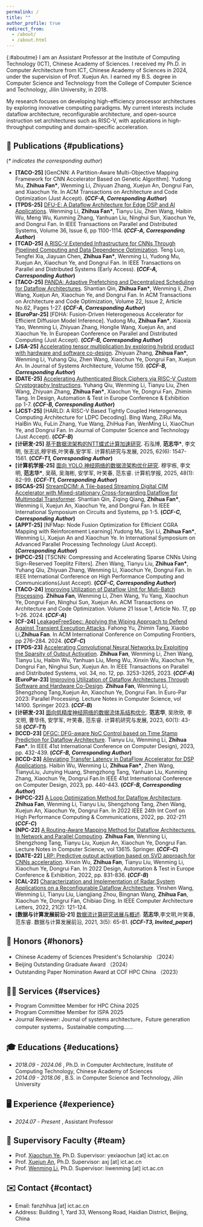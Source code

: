 ```yaml
---
permalink: /
title: ""
author_profile: true
redirect_from: 
  - /about/
  - /about.html
---
```


{:#aboutme}
I am an Assistant Professor at the Institute of Computing Technology (ICT), Chinese Academy of Sciences. I received my Ph.D. in Computer Architecture from ICT, Chinese Academy of Sciences in 2024, under the supervision of Prof. Xuejun An. I earned my B.S. degree in Computer Science and Technology from the College of Computer Science and Technology, Jilin University, in 2018.

My research focuses on developing high-efficiency processor architectures by exploring innovative computing paradigms. My current interests include dataflow architecture, reconfigurable architecture, and open-source instruction set architectures such as RISC-V, with applications in high-throughput computing and domain-specific acceleration.

## 📝 Publications {#publications}
(_* indicates the corresponding author_)


- **[TACO-25]** [GenCNN: A Partition-Aware Multi-Objective Mapping Framework for CNN Accelerator Based on Genetic Algorithm]. Yudong Mu, **Zhihua Fan\***, Wenming Li, Zhiyuan Zhang, Xuejun An, Dongrui Fan, and Xiaochun Ye. In ACM Transactions on Architecture and Code Optimization (Just Accept). **(_CCF-A, Corresponding Author_)**
- **[TPDS-25]** [DFU-E: A Dataflow Architecture for Edge DSP and AI Applications](https://dl.acm.org/doi/10.1109/TPDS.2025.3555329). Wenming Li, **Zhihua Fan\***, Tianyu Liu, Zhen Wang, Haibin Wu, Meng Wu, Kunming Zhang, Yanhuan Liu, Ninghui Sun, Xiaochun Ye, and Dongrui Fan. In IEEE Transactions on Parallel and Distributed Systems, Volume 36, Issue 6, pp 1100-1114. **(_CCF-A, Corresponding Author_)**
- **[TCAD-25]** [A RISC-V Extended Infrastructure for CNNs Through Pipelined Computing and Data Dependence Optimization](https://ieeexplore.ieee.org/stamp/stamp.jsp?tp=&arnumber=10980005). Teng Luo, Tengfei Xia, Jiayuan Chen, **Zhihua Fan\***, Wenming Li, Yudong Mu, Xuejun An, Xiaochun Ye, and Dongrui Fan. In IEEE Transactions on Parallel and Distributed Systems (Early Access). **(_CCF-A, Corresponding Author_)**
- **[TACO-25]**  [PANDA: Adaptive Prefetching and Decentralized Scheduling for Dataflow Architectures](https://dl.acm.org/doi/full/10.1145/3721288). Shantian Qin, **Zhihua Fan\***, Wenming li, Zhen Wang, Xuejun An, Xiaochun Ye, and Dongrui Fan. In ACM Transactions on Architecture and Code Optimization, Volume 22, Issue 2, Article No.62, Pages 1-27. **(_CCF-A, Corresponding Author_)**
- **[EuroPar-25]** [FDHA: Fusion-Driven Heterogeneous Accelerator for Efficient Diffusion Model Inference]. Yudong Mu, **Zhihua Fan\***, Xiaoxia Yao, Wenming Li, Zhiyuan Zhang, Honglie Wang, Xuejun An, and Xiaochun Ye. In European Conference on Parallel and Distributed Computing (Just Accept). **(_CCF-B, Corresponding Author_)**
- **[JSA-25]**  [Accelerating tensor multiplication by exploring hybrid product with hardware and software co-design](https://www.sciencedirect.com/science/article/abs/pii/S1383762125000050). Zhiyuan Zhang, **Zhihua Fan\***, Wenming Li, Yuhang Qiu, Zhen Wang, Xiaochun Ye, Dongrui Fan, Xuejun An. In Journal of Systems Architecture, Volume 159. **(_CCF-B, Corresponding Author_)**
- **[DATE-25]** [Accelerating Authenticated Block Ciphers via RISC-V Custom Cryptography Instructions](https://ieeexplore.ieee.org/abstract/document/10992864). Yuhang Qiu, Wenming Li, Tianyu Liu, Zhen Wang, Zhiyuan Zhang, **Zhihua Fan\***, Xiaochun Ye, Dongrui Fan, Zhimin Tang.  In Design, Automation & Test in Europe Conference & Exhibition pp 1-7. **(_CCF-B, Corresponding Author_)**
- **[JCST-25]** [HARLD: A RISC-V Based Tightly Coupled Heterogeneous Computing Architecture for LDPC Decoding]. Bing Wang, ZiRui Ma, HaiBin Wu, FuLin Zhang, Yue Wang, ZhiHua Fan, WenMing Li, XiaoChun Ye, and Dongrui Fan.  In Journal of Computer Science and Technology (Just Accept). **(_CCF-B_)**
- **[计研发-25]** [基于数据流架构的NTT蝶式计算加速研究](https://crad.ict.ac.cn/cn/article/pdf/preview/10.7544/issn1000-1239.202550160.pdf). 石泓博, **范志华\***, 李文明, 张志远,穆宇栋,叶笑春,安学军. 计算机研究与发展, 2025, 62(6): 1547-1561. **(_CCF-T1, Corresponding Author_)**
- **[计算机学报-25]** [面向 YOLO 神经网络的数据流架构优化研究](http://cjc.ict.ac.cn/online/onlinepaper/myd-202518122910.pdf). 穆宇栋, 李文明, **范志华\***, 吴萌, 吴海彬, 安学军, 叶笑春, 范东睿. 计算机学报, 2025, 48(1): 82-99. **(_CCF-T1, Corresponding Author_)**
- **[ISCAS-25]** [StreamDCIM: A Tile-based Streaming Digital CIM Accelerator with Mixed-stationary Cross-forwarding Dataflow for Multimodal Transformer](https://arxiv.org/abs/2502.05798). Shantian Qin, Ziqing Qiang, **Zhihua Fan\***, Wenming li, Xuejun An, Xiaochun Ye, and Dongrui Fan. In IEEE International Symposium on Circuits and Systems, pp 1-5. **(_CCF-C, Corresponding Author_)**
- **[APPT-25]**  [NFMap: Node Fusion Optimization for Efficient CGRA Mapping with Reinforcement Learning].Yudong Mu, Siyi Li, **Zhihua Fan\***, Wenming Li, Xuejun An and Xiaochun Ye. In International Symposium on Advanced Parallel Processing Technology (Just Accept). **(_Corresponding Author_)**
- **[HPCC-25]**  [TSCNN: Compressing and Accelerating Sparse CNNs Using Sign-Reserved Toeplitz Filters]. Zhen Wang, Tianyu Liu, **Zhihua Fan\***, Yuhang Qiu, Zhiyuan Zhang, Wenming Li, Xiaochun Ye, Dongrui Fan. In IEEE International Conference on High Performance Computing and Communications(Just Accept). **(_CCF-C, Corresponding Author_)**
- **[TACO-24]**  [Improving Utilization of Dataflow Unit for Muti-Batch Processing](https://dl.acm.org/doi/full/10.1145/3637906). **Zhihua Fan**, Wenming Li, Zhen Wang, Yu Yang, Xiaochun Ye, Dongrui Fan, Ninghui Sun, Xuejun An. ACM Transactions on Architecture and Code Optimization. Volume 21 Issue 1, Article No. 17, pp 1–26. 2024. **(_CCF-A_)**
-  **[CF-24]**  [LeakageFreeSpec: Applying the Wiping Approach to Defend Against Transient Execution Attacks](https://dl.acm.org/doi/epdf/10.1145/3649153.3649202). Fahong Yu, Zhimin Tang, Xiaobo Li,**Zhihua Fan**. In  ACM International Conference on Computing Frontiers, pp 276–284. 2024. **(_CCF-C_)**
- **[TPDS-23]** [Accelerating Convolutional Neural Networks by Exploiting the Sparsity of Output Activation](https://ieeexplore.ieee.org/abstract/document/10286398). **Zhihua Fan**, Wenming Li, Zhen Wang, Tianyu Liu, Haibin Wu, Yanhuan Liu, Meng Wu, Xinxin Wu, Xiaochun Ye, Dongrui Fan, Ninghui Sun, Xuejun An.  In IEEE Transactions on Parallel and Distributed Systems, vol. 34, no. 12, pp. 3253-3265, 2023.  **(_CCF-A_)**
- **[EuroPar-23]** [Improving Utilization of Dataflow Architectures Through Software and Hardware Co-Design](https://link.springer.com/chapter/10.1007/978-3-031-39698-4_17). **Zhihua Fan**, Wenming Li, Shengzhong Tang,Xuejun An, Xiaochun Ye, Dongrui Fan.  In Euro-Par 2023: Parallel Processing. Lecture Notes in Computer Science, vol 14100. Springer 2023.  **(_CCF-B_)**
- **[计研发-23]** [面向低精度神经网络的数据流体系结构优化](https://crad.ict.ac.cn/cn/article/pdf/preview/10.7544/issn1000-1239.202111275.pdf). **范志华**, 吴欣欣, 李文明, 曹华伟, 安学军, 叶笑春, 范东睿. 计算机研究与发展, 2023, 60(1): 43-58 **(_CCF-T1_)**
- **[ICCD-23]**  [DFGC: DFG-aware NoC Control based on Time Stamp Prediction for Dataflow Architecture](https://ieeexplore.ieee.org/abstract/document/10360981). Tianyu Liu, Wenming Li, **Zhihua Fan\***. In IEEE 41st International Conference on Computer Design), 2023, pp. 432-439. **(_CCF-B, Corresponding Author_)**
- **[ICCD-23]**  [Alleviating Transfer Latency in DataFlow Accelerator for DSP Applications](https://ieeexplore.ieee.org/abstract/document/10360976).  Haibin Wu, Wenming Li, **Zhihua Fan\***, Zhen Wang, TianyuLiu, Junying Huang, Shengzhong Tang, Yanhuan Liu, Kunming Zhang, Xiaochun Ye, Dongrui Fan.In IEEE 41st International Conference on Computer Design, 2023, pp. 440-443. **(_CCF-B, Corresponding Author_)**
- **[HPCC-22]** [A Loop Optimization Method for Dataflow Architecture](https://ieeexplore.ieee.org/abstract/document/10074943). **Zhihua Fan**, Wenming Li, Tianyu Liu, Shengzhong Tang, Zhen Wang, Xuejun An, Xiaochun Ye, Dongrui Fan. In 2022 IEEE 24th Int Conf on High Performance Computing & Communications, 2022, pp. 202-211 **(_CCF-C_)**
- **[NPC-22]** [A Routing-Aware Mapping Method for Dataflow Architectures. In Network and Parallel Computing](https://link.springer.com/chapter/10.1007/978-3-031-21395-3_1). **Zhihua Fan**, Wenming Li, Shengzhong Tang, Tianyu Liu, Xuejun An, Xiaochun Ye, Dongrui Fan. Lecture Notes in Computer Science, vol 13615. Springer.  **(_CCF-C_)**
- **[DATE-22]** [LRP: Predictive output activation based on SVD approach for CNNs acceleration](https://ieeexplore.ieee.org/abstract/document/9774744). Xinxin Wu, **Zhihua Fan**, Tianyu Liu, Wenming Li, Xiaochun Ye, Dongrui Fan. In 2022 Design, Automation & Test in Europe Conference & Exhibition, 2022, pp. 831-836. **(_CCF-B_)**
- **[CAL-22]** [Characterization and Implementation of Radar System Applications on a Reconfigurable Dataflow Architecture](https://ieeexplore.ieee.org/document/9924542). Yinshen Wang,  Wenming Li, Tianyu Liu, Liangjiang Zhou, Bingnan Wang, **Zhihua Fan**, Xiaochun Ye, Dongrui Fan, Chibiao Ding. In IEEE Computer Architecture Letters, 2022, 21(2): 121-124.
- **[数据与计算发展前沿-21]** [数据流计算研究进展与概述](http://www.jfdc.cnic.cn/CN/10.11871/jfdc.issn.2096-742X.2021.05.005). **范志华**,李文明,叶笑春,范东睿. 数据与计算发展前沿, 2021, 3(5): 65-81. **(_CCF-T3, Invited_paper_)**


## 🌟 Honors {#honors}

- Chinese Academy of Sciences President's Scholarship （2024）
- Beijing Outstanding Graduate Award （2024）
- Outstanding Paper Nomination Award at CCF HPC China （2023）

## 👨‍🏫 Services {#services}

- Program Committee Member for HPC China 2025
- Program Committee Member for ISPA 2025
- Journal Reviewer: Journal of systems architecture，Future generation computer systems，Sustainable computing......


## 🎓 Educations {#educations}
- _2018.09 - 2024.06_ ,  Ph.D. in Computer Architecture, Institute of Computing Technology, Chinese Academy of Sciences
- _2014.09 - 2018.06_ ,  B.S. in Computer Science and Technology, Jilin University



## 🖥️ Experience {#experience}
- _2024.07_ - _Present_ ,  Assistant Professor

## 👥 Supervisory Faculty {#team}

- Prof. [Xiaochun Ye](http://www.ict.cas.cn/sourcedb/cn/jssrck/201411/t20141115_4253437.html), Ph.D. Supervisor: yexiaochun [at] ict.ac.cn
- Prof. [Xuejun An](http://www.ict.cas.cn/sourcedb/cn/jssrck/200909/t20090917_2496581.html), Ph.D. Supervisor: axj [at] ict.ac.cn 
- Prof. [Wenming Li](http://www.ict.cas.cn/sourcedb/cn/jssrck/201810/t20181030_5151416.html), Ph.D. Supervisor: liwenming [at] ict.ac.cn

## ✉️ Contact {#contact}

- Email: fanzhihua [at] ict.ac.cn
- Address: Building 1, Yard 33, Wensong Road, Haidian District, Beijing, China


